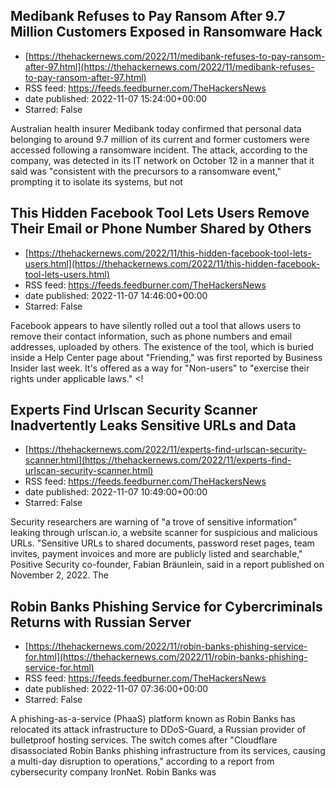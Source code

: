 ## Medibank Refuses to Pay Ransom After 9.7 Million Customers Exposed in Ransomware Hack
 - [https://thehackernews.com/2022/11/medibank-refuses-to-pay-ransom-after-97.html](https://thehackernews.com/2022/11/medibank-refuses-to-pay-ransom-after-97.html)
 - RSS feed: https://feeds.feedburner.com/TheHackersNews
 - date published: 2022-11-07 15:24:00+00:00
 - Starred: False

Australian health insurer Medibank today confirmed that personal data belonging to around 9.7 million of its current and former customers were accessed following a ransomware incident.
The attack, according to the company, was detected in its IT network on October 12 in a manner that it said was "consistent with the precursors to a ransomware event," prompting it to isolate its systems, but not

## This Hidden Facebook Tool Lets Users Remove Their Email or Phone Number Shared by Others
 - [https://thehackernews.com/2022/11/this-hidden-facebook-tool-lets-users.html](https://thehackernews.com/2022/11/this-hidden-facebook-tool-lets-users.html)
 - RSS feed: https://feeds.feedburner.com/TheHackersNews
 - date published: 2022-11-07 14:46:00+00:00
 - Starred: False

Facebook appears to have silently rolled out a tool that allows users to remove their contact information, such as phone numbers and email addresses, uploaded by others.
The existence of the tool, which is buried inside a Help Center page about "Friending," was first reported by Business Insider last week. It's offered as a way for "Non-users" to "exercise their rights under applicable laws."
&lt;!

## Experts Find Urlscan Security Scanner Inadvertently Leaks Sensitive URLs and Data
 - [https://thehackernews.com/2022/11/experts-find-urlscan-security-scanner.html](https://thehackernews.com/2022/11/experts-find-urlscan-security-scanner.html)
 - RSS feed: https://feeds.feedburner.com/TheHackersNews
 - date published: 2022-11-07 10:49:00+00:00
 - Starred: False

Security researchers are warning of "a trove of sensitive information" leaking through urlscan.io, a website scanner for suspicious and malicious URLs.
"Sensitive URLs to shared documents, password reset pages, team invites, payment invoices and more are publicly listed and searchable," Positive Security co-founder, Fabian Bräunlein, said in a report published on November 2, 2022.
The

## Robin Banks Phishing Service for Cybercriminals Returns with Russian Server
 - [https://thehackernews.com/2022/11/robin-banks-phishing-service-for.html](https://thehackernews.com/2022/11/robin-banks-phishing-service-for.html)
 - RSS feed: https://feeds.feedburner.com/TheHackersNews
 - date published: 2022-11-07 07:36:00+00:00
 - Starred: False

A phishing-as-a-service (PhaaS) platform known as Robin Banks has relocated its attack infrastructure to DDoS-Guard, a Russian provider of bulletproof hosting services.
The switch comes after "Cloudflare disassociated Robin Banks phishing infrastructure from its services, causing a multi-day disruption to operations," according to a report from cybersecurity company IronNet.
Robin Banks was
